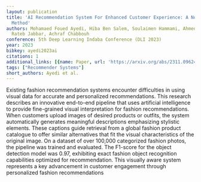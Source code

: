 ```yaml
---
layout: publication
title: 'AI Recommendation System For Enhanced Customer Experience: A Novel Image-to-text
  Method'
authors: Mohamaed Foued Ayedi, Hiba Ben Salem, Soulaimen Hammami, Ahmed Ben Said,
  Rateb Jabbar, Achraf Chabbouh
conference: 5th Deep Learning Indaba Conference (DLI 2023)
year: 2023
bibkey: ayedi2023ai
citations: 1
additional_links: [{name: Paper, url: 'https://arxiv.org/abs/2311.09624'}]
tags: ["Recommender Systems"]
short_authors: Ayedi et al.
---
```

Existing fashion recommendation systems encounter difficulties in using
visual data for accurate and personalized recommendations. This research
describes an innovative end-to-end pipeline that uses artificial intelligence
to provide fine-grained visual interpretation for fashion recommendations. When
customers upload images of desired products or outfits, the system
automatically generates meaningful descriptions emphasizing stylistic elements.
These captions guide retrieval from a global fashion product catalogue to offer
similar alternatives that fit the visual characteristics of the original image.
On a dataset of over 100,000 categorized fashion photos, the pipeline was
trained and evaluated. The F1-score for the object detection model was 0.97,
exhibiting exact fashion object recognition capabilities optimized for
recommendation. This visually aware system represents a key advancement in
customer engagement through personalized fashion recommendations